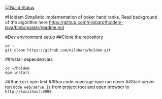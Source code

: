 [![Build Status](https://travis-ci.org/nilobarp/holdem.svg?branch=master)](https://travis-ci.org/nilobarp/holdem)

#Holdem
Simplistic implementation of poker hand ranks.
Read background of the algorithm here https://github.com/nilobarp/holdem-java/blob/master/readme.md

#Dev environment setup
##Clone the repository

    cd ~
    git clone https://github.com/nilobarp/holdem.git
    
##Install dependencies

    cd ~/holdem
    npm install
    
##Run `test`
    npm test
##Run code coverage
    npm run cover
##Start server
    run `node web/serve.js` from project root and open browser to `http://localhost:8000`
